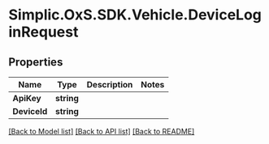 # Simplic.OxS.SDK.Vehicle.DeviceLoginRequest

## Properties

Name | Type | Description | Notes
------------ | ------------- | ------------- | -------------
**ApiKey** | **string** |  | 
**DeviceId** | **string** |  | 

[[Back to Model list]](../README.md#documentation-for-models) [[Back to API list]](../README.md#documentation-for-api-endpoints) [[Back to README]](../README.md)

